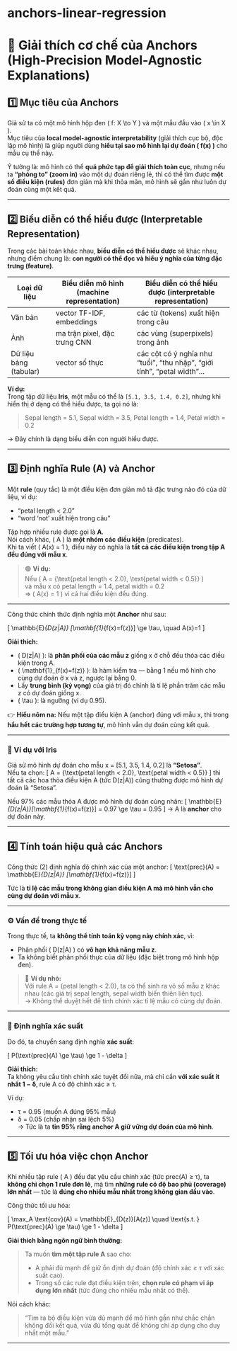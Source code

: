 # anchors-linear-regression

# 🧩 Giải thích cơ chế của Anchors (High-Precision Model-Agnostic Explanations)

## 1️⃣ Mục tiêu của Anchors  

Giả sử ta có một mô hình hộp đen \( f: X \to Y \) và một mẫu đầu vào \( x \in X \).  
Mục tiêu của **local model-agnostic interpretability** (giải thích cục bộ, độc lập mô hình) là giúp người dùng **hiểu tại sao mô hình lại dự đoán \( f(x) \)** cho mẫu cụ thể này.  

Ý tưởng là: mô hình có thể **quá phức tạp để giải thích toàn cục**, nhưng nếu ta **“phóng to” (zoom in)** vào một dự đoán riêng lẻ, thì có thể tìm được **một số điều kiện (rules)** đơn giản mà khi thỏa mãn, mô hình sẽ gần như luôn dự đoán cùng một kết quả.

---

## 2️⃣ Biểu diễn có thể hiểu được (Interpretable Representation)

Trong các bài toán khác nhau, **biểu diễn có thể hiểu được** sẽ khác nhau, nhưng điểm chung là: **con người có thể đọc và hiểu ý nghĩa của từng đặc trưng (feature)**.

| Loại dữ liệu | Biểu diễn mô hình (machine representation) | Biểu diễn có thể hiểu được (interpretable representation) |
|--------------|---------------------------------------------|-------------------------------------------------------------|
| Văn bản | vector TF-IDF, embeddings | các từ (tokens) xuất hiện trong câu |
| Ảnh | ma trận pixel, đặc trưng CNN | các vùng (superpixels) trong ảnh |
| Dữ liệu bảng (tabular) | vector số thực | các cột có ý nghĩa như “tuổi”, “thu nhập”, “giới tính”, “petal width”... |

**Ví dụ:**  
Trong tập dữ liệu **Iris**, một mẫu có thể là `[5.1, 3.5, 1.4, 0.2]`, nhưng khi hiển thị ở dạng có thể hiểu được, ta gọi nó là:  
> Sepal length = 5.1, Sepal width = 3.5, Petal length = 1.4, Petal width = 0.2  

→ Đây chính là dạng biểu diễn con người hiểu được.

---

## 3️⃣ Định nghĩa Rule (A) và Anchor  

Một **rule** (quy tắc) là một điều kiện đơn giản mô tả đặc trưng nào đó của dữ liệu, ví dụ:  
- “petal length < 2.0”  
- “word ‘not’ xuất hiện trong câu”  

Tập hợp nhiều rule được gọi là **A**.  
Nói cách khác, \( A \) là **một nhóm các điều kiện** (predicates).  
Khi ta viết \( A(x) = 1 \), điều này có nghĩa là **tất cả các điều kiện trong tập A đều đúng với mẫu x**.  

> 🟢 **Ví dụ:**  
> Nếu \( A = \{\text{petal length < 2.0}, \text{petal width < 0.5}\} \)  
> và mẫu x có petal length = 1.4, petal width = 0.2  
> ⇒ \( A(x) = 1 \) vì cả hai điều kiện đều đúng.

---

Công thức chính thức định nghĩa một **Anchor** như sau:

\[
\mathbb{E}_{D(z|A)} [\mathbf{1}_{f(x)=f(z)}] \ge \tau, \quad A(x)=1
\]

**Giải thích:**  
- \( D(z|A) \): là **phân phối của các mẫu z** giống x ở chỗ đều thỏa các điều kiện trong A.  
- \( \mathbf{1}_{f(x)=f(z)} \): là hàm kiểm tra — bằng 1 nếu mô hình cho cùng dự đoán ở x và z, ngược lại bằng 0.  
- Lấy **trung bình (kỳ vọng)** của giá trị đó chính là tỉ lệ phần trăm các mẫu z có dự đoán giống x.  
- \( \tau \): là ngưỡng (ví dụ 0.95).

👉 **Hiểu nôm na:** Nếu một tập điều kiện A (anchor) đúng với mẫu x, thì trong **hầu hết các trường hợp tương tự**, mô hình vẫn dự đoán cùng kết quả.

---

### 🌸 Ví dụ với Iris
Giả sử mô hình dự đoán cho mẫu x = [5.1, 3.5, 1.4, 0.2] là **“Setosa”**.  
Nếu ta chọn:
\[
A = \{\text{petal length < 2.0}, \text{petal width < 0.5}\}
\]
thì tất cả các hoa thỏa điều kiện A (tức D(z|A)) cũng thường được mô hình dự đoán là “Setosa”.

Nếu 97% các mẫu thỏa A được mô hình dự đoán cùng nhãn:
\[
\mathbb{E}_{D(z|A)}[\mathbf{1}_{f(x)=f(z)}] = 0.97 \ge \tau = 0.95
\]
→ A là **anchor** cho dự đoán này.

---

## 4️⃣ Tính toán hiệu quả các Anchors  

Công thức (2) định nghĩa độ chính xác của một anchor:
\[
\text{prec}(A) = \mathbb{E}_{D(z|A)} [\mathbf{1}_{f(x)=f(z)}]
\]

Tức là **tỉ lệ các mẫu trong không gian điều kiện A mà mô hình vẫn cho cùng dự đoán với mẫu x**.

---

### ⚙️ Vấn đề trong thực tế  

Trong thực tế, ta **không thể tính toán kỳ vọng này chính xác**, vì:
- Phân phối \( D(z|A) \) có **vô hạn khả năng mẫu z**.  
- Ta không biết phân phối thực của dữ liệu (đặc biệt trong mô hình hộp đen).  

> 🔹 **Ví dụ nhỏ:**  
> Với rule A = {petal length < 2.0}, ta có thể sinh ra vô số mẫu z khác nhau (các giá trị sepal length, sepal width biến thiên liên tục).  
> → Không thể duyệt hết để tính chính xác tỉ lệ mẫu có cùng dự đoán.

---

### 🔢 Định nghĩa xác suất  

Do đó, ta chuyển sang định nghĩa **xác suất**:

\[
P(\text{prec}(A) \ge \tau) \ge 1 - \delta
\]

**Giải thích:**  
Ta không yêu cầu tính chính xác tuyệt đối nữa, mà chỉ cần **với xác suất ít nhất 1 − δ**, rule A có độ chính xác ≥ τ.  

Ví dụ:  
- τ = 0.95 (muốn A đúng 95% mẫu)  
- δ = 0.05 (chấp nhận sai lệch 5%)  
→ Tức là ta **tin 95% rằng anchor A giữ vững dự đoán của mô hình**.

---

## 5️⃣ Tối ưu hóa việc chọn Anchor  

Khi nhiều tập rule \( A \) đều đạt yêu cầu chính xác (tức prec(A) ≥ τ), ta **không chỉ chọn 1 rule đơn lẻ**, mà tìm **những rule có độ bao phủ (coverage) lớn nhất** — tức là **đúng cho nhiều mẫu nhất trong không gian đầu vào**.

Công thức tối ưu hóa:

\[
\max_A \text{cov}(A) = \mathbb{E}_{D(z)}[A(z)] \quad \text{s.t. } P(\text{prec}(A) \ge \tau) \ge 1 - \delta
\]

**Giải thích bằng ngôn ngữ bình thường:**  
> Ta muốn **tìm một tập rule A** sao cho:
> - A phải đủ mạnh để giữ ổn định dự đoán (độ chính xác ≥ τ với xác suất cao).  
> - Trong số các rule đạt điều kiện trên, **chọn rule có phạm vi áp dụng lớn nhất** (tức đúng cho nhiều mẫu nhất có thể).  

Nói cách khác:  
> “Tìm ra bộ điều kiện vừa đủ mạnh để mô hình gần như chắc chắn không đổi kết quả, vừa đủ tổng quát để không chỉ áp dụng cho duy nhất một mẫu.”

---
